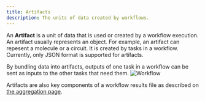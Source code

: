 ```yaml
---
title: Artifacts
description: The units of data created by workflows.
---
```


An **Artifact** is a unit of data that is used or created by a workflow execution. An artifact usually represents an object. For example, an artifact can repesent a molecule or a circuit. It is created by tasks in a workflow. Currently, only JSON format is supported for artifacts.

By bundling data into artifacts, outputs of one task in a workflow can be sent as inputs to the other tasks that need them.
![Workflow](/../img/artifacts2.png)

Artifacts are also key components of a workflow results file as described on [the aggregation page](/data/aggregation/).